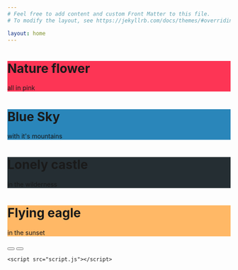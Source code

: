 ```yaml
---
# Feel free to add content and custom Front Matter to this file.
# To modify the layout, see https://jekyllrb.com/docs/themes/#overriding-theme-defaults

layout: home
---
```

  <head>
    <meta charset="UTF-8" />
    <meta name="viewport" content="width=device-width, initial-scale=1.0" />
    <link rel="stylesheet" href="https://cdnjs.cloudflare.com/ajax/libs/font-awesome/5.15.1/css/all.min.css" />
    <link rel="stylesheet" href="style.css" />
    <title>Vertical Slider</title>
  </head>
  <body>
    <div class="slider-container">
      <div class="left-slide">
        <div style="background-color: #FD3555">
          <h1>Nature flower</h1>
          <p>all in pink</p>
        </div>
        <div style="background-color: #2A86BA">
          <h1>Blue Sky</h1>
          <p>with it's mountains</p>
        </div>
        <div style="background-color: #252E33">
          <h1>Lonely castle</h1>
          <p>in the wilderness</p>
        </div>
        <div style="background-color: #FFB866">
          <h1>Flying eagle</h1>
          <p>in the sunset</p>
        </div>
      </div>
      <div class="right-slide">
        <div style="background-image: url('https://images.unsplash.com/photo-1508768787810-6adc1f613514?ixlib=rb-0.3.5&ixid=eyJhcHBfaWQiOjEyMDd9&s=e27f6661df21ed17ab5355b28af8df4e&auto=format&fit=crop&w=1350&q=80')"></div>
        <div style="background-image: url('https://images.unsplash.com/photo-1519981593452-666cf05569a9?ixlib=rb-0.3.5&ixid=eyJhcHBfaWQiOjEyMDd9&s=90ed8055f06493290dad8da9584a13f7&auto=format&fit=crop&w=715&q=80')"></div>
        <div style="background-image: url('https://images.unsplash.com/photo-1486899430790-61dbf6f6d98b?ixlib=rb-0.3.5&ixid=eyJhcHBfaWQiOjEyMDd9&s=8ecdee5d1b3ed78ff16053b0227874a2&auto=format&fit=crop&w=1002&q=80')"></div>
        <div style="background-image: url('https://images.unsplash.com/photo-1510942201312-84e7962f6dbb?ixlib=rb-0.3.5&ixid=eyJhcHBfaWQiOjEyMDd9&s=da4ca7a78004349f1b63f257e50e4360&auto=format&fit=crop&w=1050&q=80')"></div>
      </div>
      <div class="action-buttons">
        <button class="down-button">
          <i class="fas fa-arrow-down"></i>
        </button>
        <button class="up-button">
          <i class="fas fa-arrow-up"></i>
        </button>
      </div>
    </div>

    <script src="script.js"></script>
  </body>
</html>
